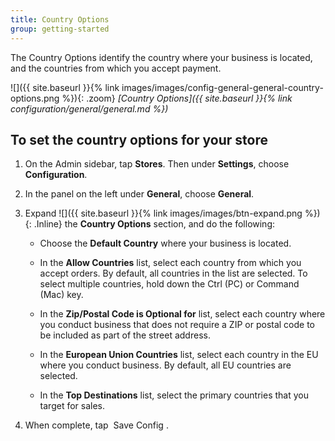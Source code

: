 ```yaml
---
title: Country Options
group: getting-started
---
```


The Country Options identify the country where your business is located, and the countries from which you accept payment.

![]({{ site.baseurl }}{% link images/images/config-general-general-country-options.png %}){: .zoom}
_[Country Options]({{ site.baseurl }}{% link configuration/general/general.md %})_

## To set the country options for your store

1. On the Admin sidebar, tap **Stores**. Then under **Settings**, choose **Configuration**.

1. In the panel on the left under **General**, choose **General**.

1. Expand ![]({{ site.baseurl }}{% link images/images/btn-expand.png %}){: .Inline} the **Country Options** section, and do the following:

    * Choose the **Default Country** where your business is located.

    * In the **Allow Countries** list, select each country from which you accept orders. By default, all countries in the list are selected. To select multiple countries, hold down the Ctrl (PC) or Command (Mac) key.

    * In the **Zip/Postal Code is Optional for** list, select each country where you conduct business that does not require a ZIP or postal code to be included as part of the street address.

    * In the **European Union Countries** list, select each country in the EU where you conduct business. By default, all EU countries are selected.

    * In the **Top Destinations** list, select the primary countries that you target for sales.

1. When complete, tap <span class="btn"> Save Config </span>.